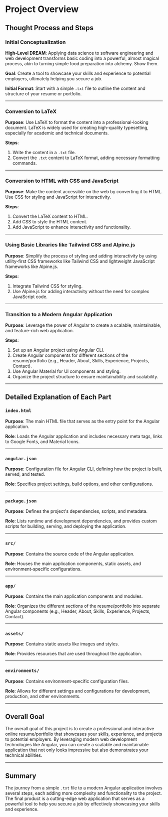 # Project Overview

## Thought Process and Steps

### Initial Conceptualization

**High-Level DREAM**: Applying data science to software engineering and web development transforms basic coding into a powerful, almost magical process, akin to turning simple food preparation into alchemy. Show them.

**Goal**: Create a tool to showcase your skills and experience to potential employers, ultimately helping you secure a job.

**Initial Format**: Start with a simple `.txt` file to outline the content and structure of your resume or portfolio.

---

### Conversion to LaTeX

**Purpose**: Use LaTeX to format the content into a professional-looking document. LaTeX is widely used for creating high-quality typesetting, especially for academic and technical documents.

**Steps**:
1. Write the content in a `.txt` file.
2. Convert the `.txt` content to LaTeX format, adding necessary formatting commands.

---

### Conversion to HTML with CSS and JavaScript

**Purpose**: Make the content accessible on the web by converting it to HTML. Use CSS for styling and JavaScript for interactivity.

**Steps**:
1. Convert the LaTeX content to HTML.
2. Add CSS to style the HTML content.
3. Add JavaScript to enhance interactivity and functionality.

---

### Using Basic Libraries like Tailwind CSS and Alpine.js

**Purpose**: Simplify the process of styling and adding interactivity by using utility-first CSS frameworks like Tailwind CSS and lightweight JavaScript frameworks like Alpine.js.

**Steps**:
1. Integrate Tailwind CSS for styling.
2. Use Alpine.js for adding interactivity without the need for complex JavaScript code.

---

### Transition to a Modern Angular Application

**Purpose**: Leverage the power of Angular to create a scalable, maintainable, and feature-rich web application.

**Steps**:
1. Set up an Angular project using Angular CLI.
2. Create Angular components for different sections of the resume/portfolio (e.g., Header, About, Skills, Experience, Projects, Contact).
3. Use Angular Material for UI components and styling.
4. Organize the project structure to ensure maintainability and scalability.

---

## Detailed Explanation of Each Part

### `index.html`

**Purpose**: The main HTML file that serves as the entry point for the Angular application.

**Role**: Loads the Angular application and includes necessary meta tags, links to Google Fonts, and Material Icons.

---

### `angular.json`

**Purpose**: Configuration file for Angular CLI, defining how the project is built, served, and tested.

**Role**: Specifies project settings, build options, and other configurations.

---

### `package.json`

**Purpose**: Defines the project's dependencies, scripts, and metadata.

**Role**: Lists runtime and development dependencies, and provides custom scripts for building, serving, and deploying the application.

---

### `src/`

**Purpose**: Contains the source code of the Angular application.

**Role**: Houses the main application components, static assets, and environment-specific configurations.

---

### `app/`

**Purpose**: Contains the main application components and modules.

**Role**: Organizes the different sections of the resume/portfolio into separate Angular components (e.g., Header, About, Skills, Experience, Projects, Contact).

---

### `assets/`

**Purpose**: Contains static assets like images and styles.

**Role**: Provides resources that are used throughout the application.

---

### `environments/`

**Purpose**: Contains environment-specific configuration files.

**Role**: Allows for different settings and configurations for development, production, and other environments.

---

## Overall Goal

The overall goal of this project is to create a professional and interactive online resume/portfolio that showcases your skills, experience, and projects to potential employers. By leveraging modern web development technologies like Angular, you can create a scalable and maintainable application that not only looks impressive but also demonstrates your technical abilities.

---

## Summary

The journey from a simple `.txt` file to a modern Angular application involves several steps, each adding more complexity and functionality to the project. The final product is a cutting-edge web application that serves as a powerful tool to help you secure a job by effectively showcasing your skills and experience.